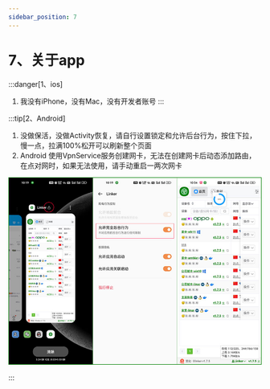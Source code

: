```yaml
---
sidebar_position: 7
---
```


# 7、关于app

:::danger[1、ios]
1. 我没有iPhone，没有Mac，没有开发者账号
:::

:::tip[2、Android]

1. 没做保活，没做Activity恢复，请自行设置锁定和允许后台行为，按住下拉，慢一点，拉满100%松开可以刷新整个页面
2. Android 使用VpnService服务创建网卡，无法在创建网卡后动态添加路由，在点对网时，如果无法使用，请手动重启一两次网卡

![Docusaurus Plushie](./img/app.jpg)


:::